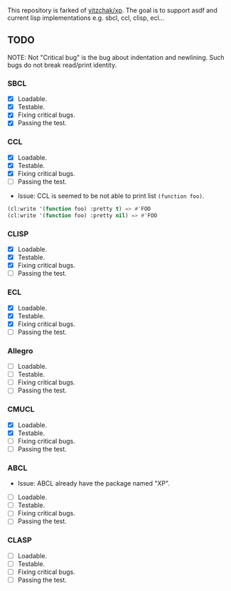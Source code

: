 This repository is farked of [yitzchak/xp](https://github.com/yitzchak/xp).
The goal is to support asdf and current lisp implementations e.g. sbcl, ccl, clisp, ecl...

## TODO
NOTE: Not "Critical bug" is the bug about indentation and newlining.
Such bugs do not break read/print identity.

### SBCL
* [x] Loadable.
* [x] Testable.
* [x] Fixing critical bugs.
* [x] Passing the test.

### CCL
* [x] Loadable.
* [x] Testable.
* [x] Fixing critical bugs.
* [ ] Passing the test.

* Issue: CCL is seemed to be not able to print list `(function foo)`.

```lisp
(cl:write '(function foo) :pretty t) => #'FOO
(cl:write '(function foo) :pretty nil) => #'FOO
```

### CLISP
* [x] Loadable.
* [x] Testable.
* [x] Fixing critical bugs.
* [ ] Passing the test.

### ECL
* [x] Loadable.
* [x] Testable.
* [x] Fixing critical bugs.
* [ ] Passing the test.

### Allegro
* [ ] Loadable.
* [ ] Testable.
* [ ] Fixing critical bugs.
* [ ] Passing the test.

### CMUCL
* [x] Loadable.
* [x] Testable.
* [ ] Fixing critical bugs.
* [ ] Passing the test.

### ABCL
* Issue: ABCL already have the package named "XP".
* [ ] Loadable.
* [ ] Testable.
* [ ] Fixing critical bugs.
* [ ] Passing the test.

### CLASP
* [ ] Loadable.
* [ ] Testable.
* [ ] Fixing critical bugs.
* [ ] Passing the test.
